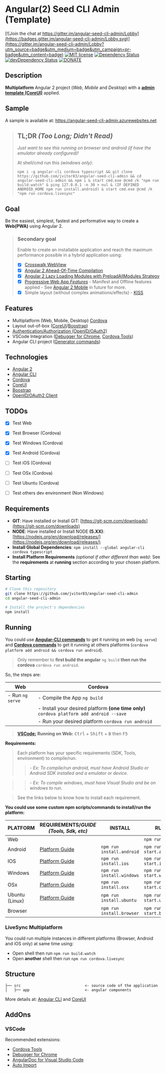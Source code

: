 # Angular(2) Seed CLI Admin (Template)

[![Join the chat at https://gitter.im/angular-seed-cli-admin/Lobby](https://badges.gitter.im/angular-seed-cli-admin/Lobby.svg)](https://gitter.im/angular-seed-cli-admin/Lobby?utm_source=badge&utm_medium=badge&utm_campaign=pr-badge&utm_content=badge)
[![MIT license](http://img.shields.io/badge/license-MIT-brightgreen.svg)](http://opensource.org/licenses/MIT)
[![Dependency Status](https://david-dm.org/jvitor83/angular-seed-cli-admin.svg)](https://david-dm.org/jvitor83/angular-seed-cli-admin)
[![devDependency Status](https://david-dm.org/jvitor83/angular-seed-cli-admin/dev-status.svg)](https://david-dm.org/jvitor83/angular-seed-cli-admin#info=devDependencies)
[![DONATE](https://pledgie.com/campaigns/32766.png?skin_name=chrome)](https://pledgie.com/campaigns/32766)


## Description

**Multiplatform** Angular 2 project (_Web_, _Mobile_ and _Desktop_) with a **[admin template (CoreUI)](https://github.com/mrholek/CoreUI-Free-Bootstrap-Admin-Template)** applied.


## Sample

A sample is available at: https://angular-seed-cli-admin.azurewebsites.net


> ## **TL;DR** _(Too Long; Didn't Read)_
> 
> _Just want to see this running on browser and android (if have the emulator already configured)!_
> 
> At shell/cmd run this _(windows only)_:
> ```Batchfile
> npm i -g angular-cli cordova typescript && git clone https://github.com/jvitor83/angular-seed-cli-admin && cd angular-seed-cli-admin && npm i & start cmd.exe @cmd /k "npm run build.watch" & ping 127.0.0.1 -n 30 > nul & (IF DEFINED ANDROID_HOME npm run install.android) & start cmd.exe @cmd /k "npm run cordova.livesync"
> ```


## Goal

Be the easiest, simplest, fastest and performative way to create a **Web(PWA)** using Angular 2.


> ### Secondary goal
> Enable to create an installable application and reach the maximum performance possible in a hybrid application using:
> - [x] [Crosswalk WebView](https://crosswalk-project.org/documentation/cordova.html)
> - [x] [Angular 2 Ahead-Of-Time Compilation](https://angular.io/docs/ts/latest/cookbook/aot-compiler.html)
> - [x] [Angular 2 Lazy Loading Modules with PreloadAllModules Strategy](https://vsavkin.com/angular-router-preloading-modules-ba3c75e424cb)
> - [x] [Progressive Web App _Features_](https://developers.google.com/web/#progressive-web-apps) - Manifest and Offline features applied - See [Angular 2 Mobile](http://mobile.angular.io/) in future for more.
> - [x] Simple layout (without complex animations/effects) - [KISS](https://en.wikipedia.org/wiki/KISS_principle)


## Features

- Multiplatform (Web, Mobile, Desktop) [Cordova](https://cordova.apache.org/docs/en/latest/guide/support/index.html)
- Layout out-of-box ([CoreUI](http://coreui.io/)/[Boostrap](http://getbootstrap.com/))
- [Authentication/Authorization (OpenID/OAuth2)](https://github.com/IdentityModel/oidc-client-js/wiki)
- VSCode Integration ([Debugger for Chrome](https://marketplace.visualstudio.com/items?itemName=msjsdiag.debugger-for-chrome), [Cordova Tools](https://marketplace.visualstudio.com/items?itemName=vsmobile.cordova-tools))
- Angular CLI project ([Generator commands](https://github.com/angular/angular-cli#generating-components-directives-pipes-and-services))


## Technologies

- [Angular 2](http://angular.io/)
- [Angular CLI](https://cli.angular.io/)
- [Cordova](https://cordova.apache.org/)
- [CoreUI](http://coreui.io/)
- [Boostrap](http://getbootstrap.com/)
- [OpenID/OAuth2 Client](https://github.com/IdentityModel/oidc-client-js)



## TODOs

- [x] Test Web
- [x] Test Browser (Cordova)
- [x] Test Windows (Cordova)
- [x] Test Android (Cordova)
- [ ] Test iOS (Cordova)
- [ ] Test OSx (Cordova)
- [ ] Test Ubuntu (Cordova)
- [ ] Test others dev environment (Non Windows)


## Requirements

- **GIT**: Have installed or Install GIT: [https://git-scm.com/downloads](https://git-scm.com/downloads)
- **NODE**: Have installed or Install NODE **(5.XX)**: [https://nodejs.org/en/download/releases/](https://nodejs.org/en/download/releases/) 
- **Install Global Dependencies**: `npm install --global angular-cli cordova typescript`
- **Install Platform Requirements** _(optional if other different than web)_: See the **requirements** at **running** section according to your chosen platform. 

## Starting

```bash
# Clone this repository
git clone https://github.com/jvitor83/angular-seed-cli-admin
cd angular-seed-cli-admin

# Install the project's dependencies
npm install
```


## Running

You could use **[Angular-CLI commands](https://github.com/angular/angular-cli#usage)** to get it running on web (`ng serve`) and **[Cordova commands](https://cordova.apache.org/docs/en/latest/guide/cli/index.html#build-the-app)** to get it running at others platforms (`cordova platform add android && cordova run android`).
> Only remember to **first build the angular** `ng build` **then run the cordova** `cordova run android`.

So, the steps are:

| Web              | Cordova                                                                               |
|------------------|---------------------------------------------------------------------------------------|
| - Run `ng serve` | - Compile the App `ng build`                                                          |
|                  | - Install your desired platform **(one time only)** `cordova platform add android --save` |
|                  | - Run your desired platform `cordova run android`                                     |

> **[VSCode:](https://code.visualstudio.com/)** **Running on Web:** <kbd>Ctrl</kbd> + <kbd>Shift</kbd> + <kbd>B</kbd> then <kbd>F5</kbd>


**Requirements:**

> Each platform has your specific requirements (SDK, Tools, environment) to compile/run.
> > _- Ex: To compile/run android, must have Android Studio or Android SDK installed and a emulator or device._

> > _- Ex: To compile windows, must have Visual Studio and be on windows to run._

> See the links below to know how to install each requirement.


**You could use some custom npm scripts/commands to install/run the platform:**


| PLATFORM       | REQUIREMENTS/*GUIDE (Tools, Sdk, etc)*                                                        | INSTALL                   | RUN                     |
|----------------|-----------------------------------------------------------------------------------------------|---------------------------|-------------------------|
| Web            |                                                                                               |                           | `npm run start`         |
| Android        | [Platform Guide](http://cordova.apache.org/docs/en/latest/guide/platforms/android/index.html) | `npm run install.android` | `npm run start.android` |
| IOS            | [Platform Guide](http://cordova.apache.org/docs/en/latest/guide/platforms/ios/index.html)     | `npm run install.ios`     | `npm run start.ios`     |
| Windows        | [Platform Guide](http://cordova.apache.org/docs/en/latest/guide/platforms/win8/index.html)    | `npm run install.windows` | `npm run start.windows` |
| OSx            | [Platform Guide](http://cordova.apache.org/docs/en/latest/guide/platforms/osx/index.html)     | `npm run install.osx`     | `npm run start.osx`     |
| Ubuntu (Linux) | [Platform Guide](http://cordova.apache.org/docs/en/latest/guide/platforms/ubuntu/index.html)  | `npm run install.ubuntu`  | `npm run start.ubuntu`  |
| Browser        |                                                                                               | `npm run install.browser` | `npm run start.browser` |


### LiveSync Multiplatform

You could run multiple instances in different platforms (Browser, Android and iOS only) at same time using:
- Open shell then run `npm run build.watch`
- Open **another** shell then run `npm run cordova.livesync`



## Structure

```
├── src                             <- source code of the application
│   ├── app                         <- angular components
```

More details at: [Angular CLI](https://cli.angular.io/) and [CoreUI](https://github.com/mrholek/CoreUI-Free-Bootstrap-Admin-Template/tree/master/Angular2_CLI_Starter)


## AddOns

### VSCode

Recommended extensions:
- [Cordova Tools](https://marketplace.visualstudio.com/items?itemName=vsmobile.cordova-tools)
- [Debugger for Chrome](https://marketplace.visualstudio.com/items?itemName=msjsdiag.debugger-for-chrome)
- [AngularDoc for Visual Studio Code](https://marketplace.visualstudio.com/items?itemName=AngularDoc.angulardoc-vscode)
- [Auto Import](https://marketplace.visualstudio.com/items?itemName=steoates.autoimport)

